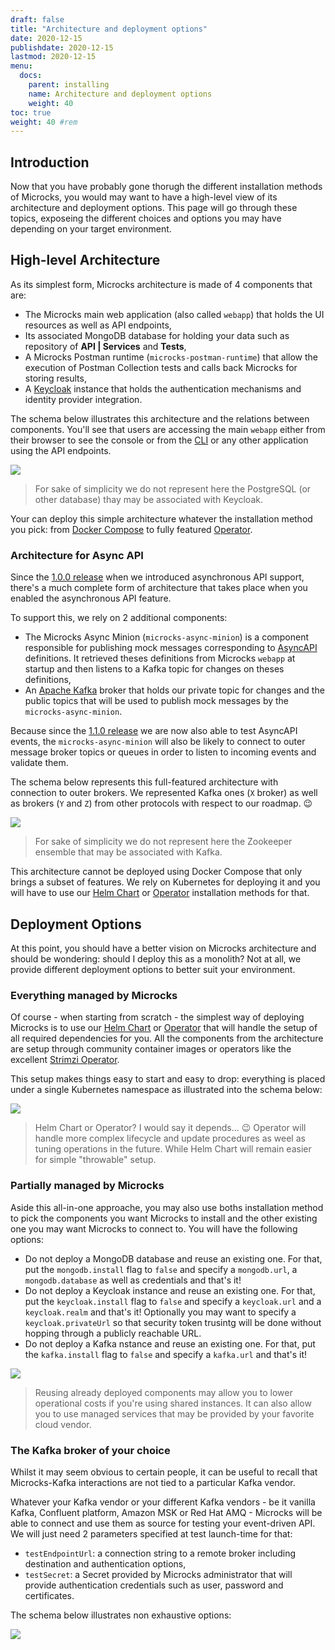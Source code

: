 ```yaml
---
draft: false
title: "Architecture and deployment options"
date: 2020-12-15
publishdate: 2020-12-15
lastmod: 2020-12-15
menu:
  docs:
    parent: installing
    name: Architecture and deployment options
    weight: 40
toc: true
weight: 40 #rem
---
```


## Introduction

Now that you have probably gone thorugh the different installation methods of Microcks, you would may want to have a high-level view of its architecture and deployment options. This page will go through these topics, exposeing the different choices and options you may have depending on your target environment.

## High-level Architecture

As its simplest form, Microcks architecture is made of 4 components that are:

* The Microcks main web application (also called `webapp`) that holds the UI resources as well as API endpoints,
* Its associated MongoDB database for holding your data such as repository of **API | Services** and **Tests**,
* A Microcks Postman runtime (`microcks-postman-runtime`) that allow the execution of Postman Collection tests and calls back Microcks for storing results,
* A [Keycloak](https://keycloak.org) instance that holds the authentication mechanisms and identity provider integration.

The schema below illustrates this architecture and the relations between components. You'll see that users are accessing the main `webapp` either from their browser to see the console or from the [CLI](../../automating/cli) or any other application using the API endpoints.

<img src="/images/architecture-simple.png" class="img-responsive"/>

> For sake of simplicity we do not represent here the PostgreSQL (or other database) thay may be associated with Keycloak.

Your can deploy this simple architecture whatever the installation method you pick: from [Docker Compose](../docker-compose) to fully featured [Operator](../operator).

### Architecture for Async API

Since the [1.0.0 release](../../../blog/microcks-1.0.0-release) when we introduced asynchronous API support, there's a much complete form of architecture that takes place when you enabled the asynchronous API feature.

To support this, we rely on 2 additional components:

* The Microcks Async Minion (`microcks-async-minion`) is a component responsible for publishing mock messages corresponding to [AsyncAPI](../../using/asyncapi) definitions. It retrieved theses definitions from Microcks `webapp` at startup and then listens to a Kafka topic for changes on theses definitions,
* An [Apache Kafka](https://kafka.apache.org) broker that holds our private topic for changes and the public topics that will be used to publish mock messages by the `microcks-async-minion`.

Because since the [1.1.0 release](../../../blog/microcks-1.1.0-release) we are now also able to test AsyncAPI events, the `microcks-async-minion` will also be likely to connect to outer message broker topics or queues in order to listen to incoming events and validate them.

The schema below represents this full-featured architecture with connection to outer brokers. We represented Kafka ones (`X` broker) as well as brokers (`Y` and `Z`) from other protocols with respect to our roadmap. 😉

<img src="/images/architecture-full.png" class="img-responsive"/>

> For sake of simplicity we do not represent here the Zookeeper ensemble that may be associated with Kafka.

This architecture cannot be deployed using Docker Compose that only brings a subset of features. We rely on Kubernetes for deploying it and you will have to use our [Helm Chart](../kubernetes) or [Operator](../operator) installation methods for that.

## Deployment Options

At this point, you should have a better vision on Microcks architecture and should be wondering: should I deploy this as a monolith? Not at all, we provide different deployment options to better suit your environment.

### Everything managed by Microcks

Of course - when starting from scratch - the simplest way of deploying Microcks is to use our [Helm Chart](../kubernetes) or [Operator](../operator) that will handle the setup of all required dependencies for you. All the components from the architecture are setup through community container images or operators like the excellent [Strimzi Operator](https://strimzi.io).

This setup makes things easy to start and easy to drop: everything is placed under a single Kubernetes namespace as illustrated into the schema below:

<img src="/images/deployment-all-managed.png" class="img-responsive"/>

> Helm Chart or Operator? I would say it depends... 😉 Operator will handle more complex lifecycle and update procedures as weel as tuning operations in the future. While Helm Chart will remain easier for simple "throwable" setup.

### Partially managed by Microcks

Aside this all-in-one approache, you may also use boths installation method to pick the components you want Microcks to install and the other existing one you may want Microcks to connect to. You will have the following options:

* Do not deploy a MongoDB database and reuse an existing one. For that, put the `mongodb.install` flag to `false` and specify a `mongodb.url`, a `mongodb.database` as well as credentials and that's it!
* Do not deploy a Keycloak instance and reuse an existing one. For that, put the `keycloak.install` flag to `false` and specify a `keycloak.url` and a `keycloak.realm` and that's it! Optionally you may want to specify a `keycloak.privateUrl` so that security token trusintg will be done without hopping through a publicly reachable URL.
* Do not deploy a Kafka nstance and reuse an existing one. For that, put the `kafka.install` flag to `false` and specify a `kafka.url` and that's it!

<img src="/images/deployment-partially-managed.png" class="img-responsive"/>

> Reusing already deployed components may allow you to lower operational costs if you're using shared instances. It can also allow you to use managed services that may be provided by your favorite cloud vendor.

### The Kafka broker of your choice 

Whilst it may seem obvious to certain people, it can be useful to recall that Microcks-Kafka interactions are not tied to a particular Kafka vendor.

Whatever your Kafka vendor or your different Kafka vendors - be it vanilla Kafka, Confluent platform, Amazon MSK or Red Hat AMQ - Microcks will be able to connect and use them as source for testing your event-driven API. We will just need 2 parameters specified at test launch-time for that:

* `testEndpointUrl`: a connection string to a remote broker including destination and authentication options,
* `testSecret`: a Secret provided by Microcks administrator that will provide authentication credentials such as user, password and certificates.

The schema below illustrates non exhaustive options:

<img src="/images/deployment-brokers.png" class="img-responsive"/>
